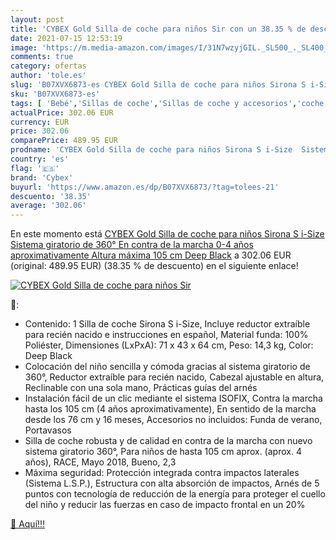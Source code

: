 ```yaml
---
layout: post
title: 'CYBEX Gold Silla de coche para niños Sir con un 38.35 % de descuento'
date: 2021-07-15 12:53:19
image: 'https://m.media-amazon.com/images/I/31N7wzyjGIL._SL500_._SL400_.jpg'
comments: true
category: ofertas
author: 'tole.es'
slug: 'B07XVX6873-es CYBEX Gold Silla de coche para niños Sirona S i-Size...'
sku: 'B07XVX6873-es'
tags: [ 'Bebé','Sillas de coche','Sillas de coche y accesorios','coche','cybex','de','silla', ]
actualPrice: 302.06 EUR
currency: EUR
price: 302.06
comparePrice: 489.95 EUR
prodname: 'CYBEX Gold Silla de coche para niños Sirona S i-Size  Sistema giratorio de 360°  En contra de la marcha  0-4 años aproximativamente  Altura máxima 105 cm  Deep Black'
country: 'es'
flag: '🇪🇸'
brand: 'Cybex'
buyurl: 'https://www.amazon.es/dp/B07XVX6873/?tag=tolees-21'
descuento: '38.35'
average: '302.06'
---
```


En este momento está [CYBEX Gold Silla de coche para niños Sirona S i-Size  Sistema giratorio de 360°  En contra de la marcha  0-4 años aproximativamente  Altura máxima 105 cm  Deep Black](https://www.amazon.es/dp/B07XVX6873/?tag=tolees-21) a 302.06 EUR (original: 489.95 EUR) (38.35 %  de descuento) en el siguiente enlace!

[![CYBEX Gold Silla de coche para niños Sir](https://m.media-amazon.com/images/I/31N7wzyjGIL._SL500_._SL400_.jpg)](https://www.amazon.es/dp/B07XVX6873/?tag=tolees-21)

🔎:

- Contenido: 1 Silla de coche Sirona S i-Size, Incluye reductor extraíble para recién nacido e instrucciones en español, Material funda: 100% Poliéster, Dimensiones (LxPxA): 71 x 43 x 64 cm, Peso: 14,3 kg, Color: Deep Black
- Colocación del niño sencilla y cómoda gracias al sistema giratorio de 360°, Reductor extraíble para recién nacido, Cabezal ajustable en altura, Reclinable con una sola mano, Prácticas guías del arnés
- Instalación fácil de un clic mediante el sistema ISOFIX, Contra la marcha hasta los 105 cm (4 años aproximativamente), En sentido de la marcha desde los 76 cm y 16 meses, Accesorios no incluidos: Funda de verano, Portavasos
- Silla de coche robusta y de calidad en contra de la marcha con nuevo sistema giratorio 360°, Para niños de hasta 105 cm aprox. (aprox. 4 años), RACE, Mayo 2018, Bueno, 2,3
- Máxima seguridad: Protección integrada contra impactos laterales (Sistema L.S.P.), Estructura con alta absorción de impactos, Arnés de 5 puntos con tecnología de reducción de la energía para proteger el cuello del niño y reducir las fuerzas en caso de impacto frontal en un 20%

[🛒 Aquí!!!](https://www.amazon.es/dp/B07XVX6873/?tag=tolees-21)

